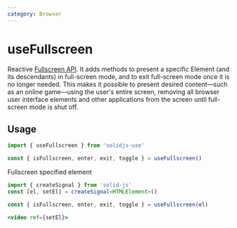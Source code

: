 ```yaml
---
category: Browser
---
```


# useFullscreen

Reactive [Fullscreen API](https://developer.mozilla.org/en-US/docs/Web/API/Fullscreen_API). It adds methods to present a specific Element (and its descendants) in full-screen mode, and to exit full-screen mode once it is no longer needed. This makes it possible to present desired content—such as an online game—using the user's entire screen, removing all browser user interface elements and other applications from the screen until full-screen mode is shut off.

## Usage

```js
import { useFullscreen } from 'solidjs-use'

const { isFullscreen, enter, exit, toggle } = useFullscreen()
```

Fullscreen specified element

```ts
import { createSignal } from 'solid-js'
const [el, setEl] = createSignal<HTMLElement>()

const { isFullscreen, enter, exit, toggle } = useFullscreen(el)
```

```jsx
<video ref={setEl}>
```
